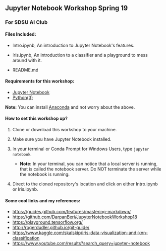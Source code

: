 ## Jupyter Notebook Workshop Spring 19
### For SDSU AI Club

#### Files Included:

- Intro.ipynb, An introduction to Jupyter Notebook's features.

- Iris.ipynb, An introduction to a classifier and a playground to mess around with it.

- README.md

#### Requirements for this workshop:

- [Jupyter Notebook](https://jupyter.org/install)
- [Python(3)](https://www.python.org/)

 **Note:** You can install [Anaconda](https://www.anaconda.com/) and not worry about the above.


#### How to set this workshop up?

1. Clone or download this workshop to your machine.

2. Make sure you have Jupyter Notebook installed.

3. In your terminal or Conda Prompt for Windows Users, type `jupyter notebook`.
    - **Note:** In your terminal, you can notice that a local server is running, that is called the notebook server. Do NOT terminate the server while the notebook is running.
    
4. Direct to the cloned repository's location and click on either Intro.ipynb or Iris.ipynb.

#### Some cool links and my references:

- https://guides.github.com/features/mastering-markdown/
- https://github.com/DarpanBeri/JupyterNotebookWorkshop18
- https://playground.tensorflow.org/
- http://rogerdudler.github.io/git-guide/
- https://www.kaggle.com/skalskip/iris-data-visualization-and-knn-classification
- https://www.youtube.com/results?search_query=jupyter+notebook
